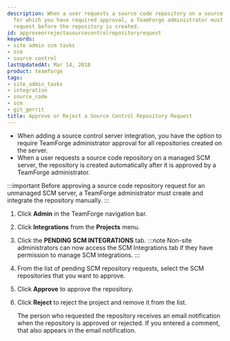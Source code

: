 ```yaml
---
description: When a user requests a source code repository on a source control server
  for which you have required approval, a TeamForge administrator must approve the
  request before the repository is created.
id: approveorrejectasourcecontrolrepositoryrequest
keywords:
- site admin scm tasks
- scm
- source control
lastUpdatedAt: Mar 14, 2018
product: teamforge
tags:
- site_admin_tasks
- integration
- source_code
- scm
- git_gerrit
title: Approve or Reject a Source Control Repository Request
---
```



* When adding a source control server integration, you have the option to require TeamForge administrator approval for all repositories created on the server.
* When a user requests a source code repository on a managed SCM server, the repository is created automatically after it is approved by a TeamForge administrator.

:::important
Before approving a source code repository request for an unmanaged SCM server, a TeamForge administrator must create and integrate the repository manually.
:::

1. Click **Admin** in the TeamForge navigation bar.
2. Click **Integrations** from the **Projects** menu.
3. Click the **PENDING SCM INTEGRATIONS** tab.
   :::note
   Non-site administrators can now access the SCM Integrations tab if they have permission to manage SCM integrations.
   :::
4. From the list of pending SCM repository requests, select the SCM repositories that you want to approve.
5. Click **Approve** to approve the repository.
6. Click **Reject** to reject the project and remove it from the list.
   
   The person who requested the repository receives an email notification when the repository is approved or rejected. If you entered a comment, that also appears in the email notification.

